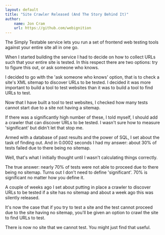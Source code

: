 ```yaml
---
layout: default
title: "Site Crawler Released (And The Story Behind It)"
author:
    name: Jon Cram
    url: https://github.com/webignition
---
```


The Simply Testable service lets you run a set of frontend web testing
tools against your entire site all in one go.

When I started building the service I had to decide
on how to collect URLs such that your entire site is tested.
In this respect there are two options: try to figure this out, or ask
someone who knows.

I decided to go with the 'ask someone who knows' option, that is to
check a site's XML sitemap to discover URLs to be tested. I decided it
was more important to build a tool to test websites than it was to build
a tool to find URLs to test.

Now that I have built a tool to test websites, I checked how many
tests cannot start due to a site not having a sitemap.

If there was a significantly high number of these, I told myself, I should
add a crawler that can discover URLs to be tested. I wasn't sure how to
measure 'significant' but didn't let that stop me.

Armed with a database of past results and the power of SQL, I set about
the task of finding out. And in 0.0002 seconds I had my answer: about
30% of tests failed due to there being no sitemap.

Well, that's what I initially thought until I wasn't calculating things
correctly.

The true answer: nearly 70% of tests were not able to proceed due
to there being no sitemap. Turns out I don't need to define 'significant'. 70% is significant no
matter how you define it.

A couple of weeks ago I set about putting in place a crawler to
discover URLs to be tested if a site has no sitemap and about a week
ago this was silently released.

It's now the case that if you try to test a site and the test cannot
proceed due to the site having no sitemap, you'll be given an option
to crawl the site to find URLs to test.

There is now no site that we cannot test. You might just find that useful.
